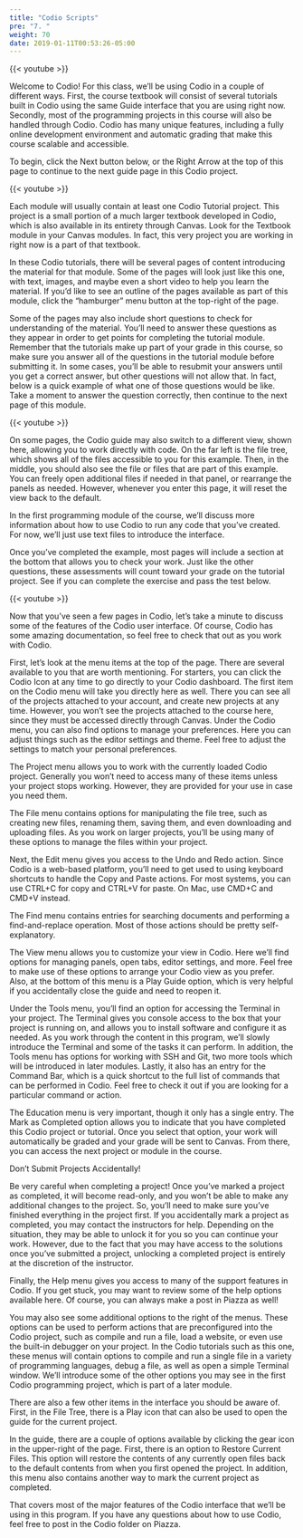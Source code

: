 ```yaml
---
title: "Codio Scripts"
pre: "7. "
weight: 70
date: 2019-01-11T00:53:26-05:00
---
```


{{< youtube  >}}

Welcome to Codio! For this class, we’ll be using Codio in a couple of different ways. First, the course textbook will consist of several tutorials built in Codio using the same Guide interface that you are using right now. Secondly, most of the programming projects in this course will also be handled through Codio. Codio has many unique features, including a fully online development environment and automatic grading that make this course scalable and accessible.

To begin, click the Next button below, or the Right Arrow at the top of this page to continue to the next guide page in this Codio project.

{{< youtube  >}}

Each module will usually contain at least one Codio Tutorial project. This project is a small portion of a much larger textbook developed in Codio, which is also available in its entirety through Canvas. Look for the Textbook module in your Canvas modules. In fact, this very project you are working in right now is a part of that textbook.

In these Codio tutorials, there will be several pages of content introducing the material for that module. Some of the pages will look just like this one, with text, images, and maybe even a short video to help you learn the material.
If you’d like to see an outline of the pages available as part of this module, click the “hamburger” menu button at the top-right of the page.

Some of the pages may also include short questions to check for understanding of the material. You’ll need to answer these questions as they appear in order to get points for completing the tutorial module. Remember that the tutorials make up part of your grade in this course, so make sure you answer all of the questions in the tutorial module before submitting it. In some cases, you’ll be able to resubmit your answers until you get a correct answer, but other questions will not allow that.
In fact, below is a quick example of what one of those questions would be like. Take a moment to answer the question correctly, then continue to the next page of this module.

{{< youtube  >}}

On some pages, the Codio guide may also switch to a different view, shown here, allowing you to work directly with code. On the far left is the file tree, which shows all of the files accessible to you for this example. Then, in the middle, you should also see the file or files that are part of this example. You can freely open additional files if needed in that panel, or rearrange the panels as needed. However, whenever you enter this page, it will reset the view back to the default.

In the first programming module of the course, we’ll discuss more information about how to use Codio to run any code that you’ve created. For now, we’ll just use text files to introduce the interface.

Once you’ve completed the example, most pages will include a section at the bottom that allows you to check your work. Just like the other questions, these assessments will count toward your grade on the tutorial project. See if you can complete the exercise and pass the test below.

{{< youtube  >}}

Now that you’ve seen a few pages in Codio, let’s take a minute to discuss some of the features of the Codio user interface. Of course, Codio has some amazing documentation, so feel free to check that out as you work with Codio.

First, let’s look at the menu items at the top of the page. There are several available to you that are worth mentioning. For starters, you can click the Codio Icon at any time to go directly to your Codio dashboard. The first item on the Codio menu will take you directly here as well. There you can see all of the projects attached to your account, and create new projects at any time. However, you won’t see the projects attached to the course here, since they must be accessed directly through Canvas.
Under the Codio menu, you can also find options to manage your preferences. Here you can adjust things such as the editor settings and theme. Feel free to adjust the settings to match your personal preferences.

The Project menu allows you to work with the currently loaded Codio project. Generally you won’t need to access many of these items unless your project stops working. However, they are provided for your use in case you need them.

The File menu contains options for manipulating the file tree, such as creating new files, renaming them, saving them, and even downloading and uploading files. As you work on larger projects, you’ll be using many of these options to manage the files within your project.

Next, the Edit menu gives you access to the Undo and Redo action. Since Codio is a web-based platform, you’ll need to get used to using keyboard shortcuts to handle the Copy and Paste actions. For most systems, you can use CTRL+C for copy and CTRL+V for paste. On Mac, use CMD+C and CMD+V instead.

The Find menu contains entries for searching documents and performing a find-and-replace operation. Most of those actions should be pretty self-explanatory.

The View menu allows you to customize your view in Codio. Here we’ll find options for managing panels, open tabs, editor settings, and more. Feel free to make use of these options to arrange your Codio view as you prefer. Also, at the bottom of this menu is a Play Guide option, which is very helpful if you accidentally close the guide and need to reopen it.

Under the Tools menu, you’ll find an option for accessing the Terminal in your project. The Terminal gives you console access to the box that your project is running on, and allows you to install software and configure it as needed. As you work through the content in this program, we’ll slowly introduce the Terminal and some of the tasks it can perform. In addition, the Tools menu has options for working with SSH and Git, two more tools which will be introduced in later modules. Lastly, it also has an entry for the Command Bar, which is a quick shortcut to the full list of commands that can be performed in Codio. Feel free to check it out if you are looking for a particular command or action.

The Education menu is very important, though it only has a single entry. The Mark as Completed option allows you to indicate that you have completed this Codio project or tutorial. Once you select that option, your work will automatically be graded and your grade will be sent to Canvas. From there, you can access the next project or module in the course.

Don’t Submit Projects Accidentally!

Be very careful when completing a project! Once you’ve marked a project as completed, it will become read-only, and you won’t be able to make any additional changes to the project. So, you’ll need to make sure you’ve finished everything in the project first. If you accidentally mark a project as completed, you may contact the instructors for help. Depending on the situation, they may be able to unlock it for you so you can continue your work. However, due to the fact that you may have access to the solutions once you’ve submitted a project, unlocking a completed project is entirely at the discretion of the instructor.

Finally, the Help menu gives you access to many of the support features in Codio. If you get stuck, you may want to review some of the help options available here. Of course, you can always make a post in Piazza as well!

You may also see some additional options to the right of the menus. These options can be used to perform actions that are preconfigured into the Codio project, such as compile and run a file, load a website, or even use the built-in debugger on your project. In the Codio tutorials such as this one, these menus will contain options to compile and run a single file in a variety of programming languages, debug a file, as well as open a simple Terminal window. We’ll introduce some of the other options you may see in the first Codio programming project, which is part of a later module.

There are also a few other items in the interface you should be aware of. First, in the File Tree, there is a Play icon that can also be used to open the guide for the current project.

In the guide, there are a couple of options available by clicking the gear icon in the upper-right of the page. First, there is an option to Restore Current Files. This option will restore the contents of any currently open files back to the default contents from when you first opened the project. In addition, this menu also contains another way to mark the current project as completed.

That covers most of the major features of the Codio interface that we’ll be using in this program. If you have any questions about how to use Codio, feel free to post in the Codio folder on Piazza.
